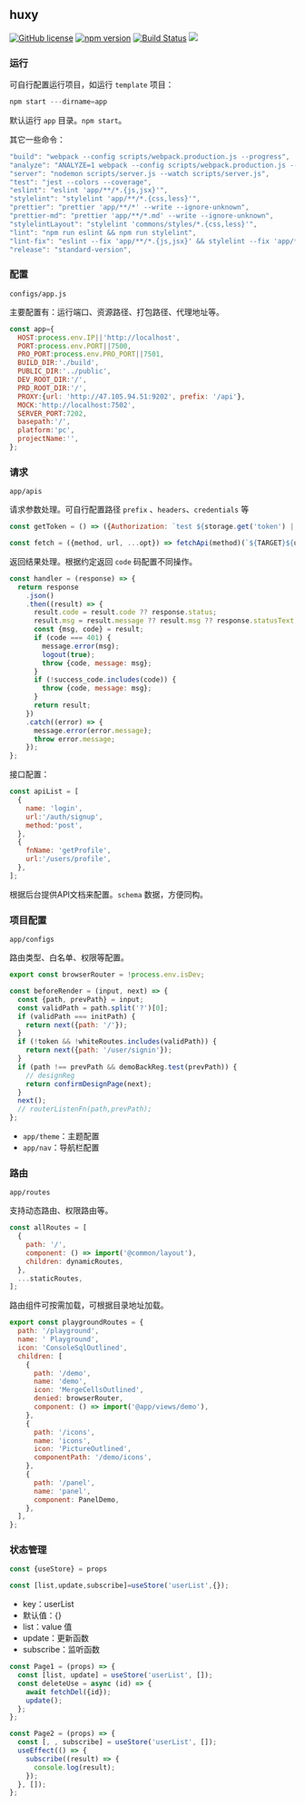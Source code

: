 ## huxy


[![GitHub license](https://img.shields.io/badge/license-MIT-blue.svg)](https://github.com/ahyiru/ihuxy/blob/develop/LICENSE)
[![npm version](https://img.shields.io/npm/v/@huxy/router.svg)](https://www.npmjs.com/package/@huxy/router)
[![Build Status](https://api.travis-ci.com/ahyiru/ihuxy.svg?branch=develop)](https://app.travis-ci.com/github/ahyiru/ihuxy)
[![](https://img.shields.io/badge/blog-ihuxy-blue.svg)](http://ihuxy.com/)


### 运行

可自行配置运行项目，如运行 `template` 项目：

```js
npm start ---dirname=app

```

默认运行 `app` 目录。`npm start`。

其它一些命令：

```js
"build": "webpack --config scripts/webpack.production.js --progress",
"analyze": "ANALYZE=1 webpack --config scripts/webpack.production.js --progress",
"server": "nodemon scripts/server.js --watch scripts/server.js",
"test": "jest --colors --coverage",
"eslint": "eslint 'app/**/*.{js,jsx}'",
"stylelint": "stylelint 'app/**/*.{css,less}'",
"prettier": "prettier 'app/**/*' --write --ignore-unknown",
"prettier-md": "prettier 'app/**/*.md' --write --ignore-unknown",
"stylelintLayout": "stylelint 'commons/styles/*.{css,less}'",
"lint": "npm run eslint && npm run stylelint",
"lint-fix": "eslint --fix 'app/**/*.{js,jsx}' && stylelint --fix 'app/**/*.{css,less}'",
"release": "standard-version",

```


### 配置

`configs/app.js`

主要配置有：运行端口、资源路径、打包路径、代理地址等。

```js
const app={
  HOST:process.env.IP||'http://localhost',
  PORT:process.env.PORT||7500,
  PRO_PORT:process.env.PRO_PORT||7501,
  BUILD_DIR:'./build',
  PUBLIC_DIR:'../public',
  DEV_ROOT_DIR:'/',
  PRD_ROOT_DIR:'/',
  PROXY:{url: 'http://47.105.94.51:9202', prefix: '/api'},
  MOCK:'http://localhost:7502',
  SERVER_PORT:7202,
  basepath:'/',
  platform:'pc',
  projectName:'',
};

```

### 请求

`app/apis`

请求参数处理。可自行配置路径 `prefix` 、`headers`、`credentials` 等

```js
const getToken = () => ({Authorization: `test ${storage.get('token') || ''}`});

const fetch = ({method, url, ...opt}) => fetchApi(method)(`${TARGET}${url}`, {...opt, headers: getToken(), credentials: 'omit'});

```

返回结果处理。根据约定返回 `code` 码配置不同操作。

```js
const handler = (response) => {
  return response
    .json()
    .then((result) => {
      result.code = result.code ?? response.status;
      result.msg = result.message ?? result.msg ?? response.statusText;
      const {msg, code} = result;
      if (code === 401) {
        message.error(msg);
        logout(true);
        throw {code, message: msg};
      }
      if (!success_code.includes(code)) {
        throw {code, message: msg};
      }
      return result;
    })
    .catch((error) => {
      message.error(error.message);
      throw error.message;
    });
};

```
接口配置：

```js
const apiList = [
  {
    name: 'login',
    url:'/auth/signup',
    method:'post',
  },
  {
    fnName: 'getProfile',
    url:'/users/profile',
  },
];

```

根据后台提供API文档来配置。`schema` 数据，方便同构。

### 项目配置

`app/configs`

路由类型、白名单、权限等配置。

```js
export const browserRouter = !process.env.isDev;

const beforeRender = (input, next) => {
  const {path, prevPath} = input;
  const validPath = path.split('?')[0];
  if (validPath === initPath) {
    return next({path: '/'});
  }
  if (!token && !whiteRoutes.includes(validPath)) {
    return next({path: '/user/signin'});
  }
  if (path !== prevPath && demoBackReg.test(prevPath)) {
    // designReg
    return confirmDesignPage(next);
  }
  next();
  // routerListenFn(path,prevPath);
};

```

- `app/theme`：主题配置
- `app/nav`：导航栏配置

### 路由

`app/routes`

支持动态路由、权限路由等。

```js
const allRoutes = [
  {
    path: '/',
    component: () => import('@common/layout'),
    children: dynamicRoutes,
  },
  ...staticRoutes,
];

```

路由组件可按需加载，可根据目录地址加载。

```js
export const playgroundRoutes = {
  path: '/playground',
  name: ' Playground',
  icon: 'ConsoleSqlOutlined',
  children: [
    {
      path: '/demo',
      name: 'demo',
      icon: 'MergeCellsOutlined',
      denied: browserRouter,
      component: () => import('@app/views/demo'),
    },
    {
      path: '/icons',
      name: 'icons',
      icon: 'PictureOutlined',
      componentPath: '/demo/icons',
    },
    {
      path: '/panel',
      name: 'panel',
      component: PanelDemo,
    },
  ],
};

```

### 状态管理

```js
const {useStore} = props

const [list,update,subscribe]=useStore('userList',{});

```

- key：userList
- 默认值：{}
- list：value 值
- update：更新函数
- subscribe：监听函数

```js
const Page1 = (props) => {
  const [list, update] = useStore('userList', []);
  const deleteUse = async (id) => {
    await fetchDel({id});
    update();
  };
};

const Page2 = (props) => {
  const [, , subscribe] = useStore('userList', []);
  useEffect(() => {
    subscribe((result) => {
      console.log(result);
    });
  }, []);
};
```


